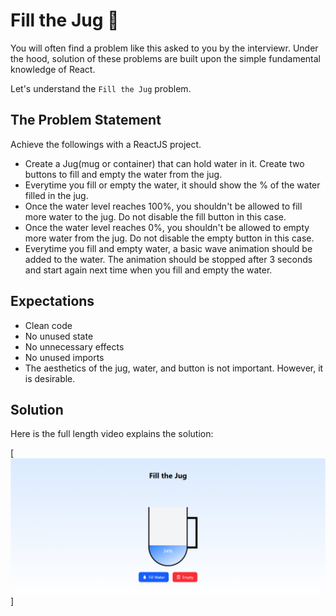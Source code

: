# Fill the Jug 🏺
You will often find a problem like this asked to you by the interviewr. Under the hood, solution of these problems are built upon the simple fundamental knowledge of React. 

Let's understand the `Fill the Jug` problem.

## The Problem Statement
Achieve the followings with a ReactJS project.

- Create a Jug(mug or container) that can hold water in it. Create two buttons to fill and empty the water from the jug.
- Everytime you fill or empty the water, it should show the % of the water filled in the jug.
- Once the water level reaches 100%, you shouldn't be allowed to fill more water to the jug. Do not disable the fill button in this case.
- Once the water level reaches 0%, you shouldn't be allowed to empty more water from the jug. Do not disable the empty button in this case.
- Everytime you fill and empty water, a basic wave animation should be added to the water. The animation should be stopped after 3 seconds and start again next time when you fill and empty the water.

## Expectations
- Clean code
- No unused state
- No unnecessary effects
- No unused imports
- The aesthetics of the jug, water, and button is not important. However, it is desirable.

## Solution
Here is the full length video explains the solution:

[![Effectree](./src/assets/fill-the-jug.png)]

